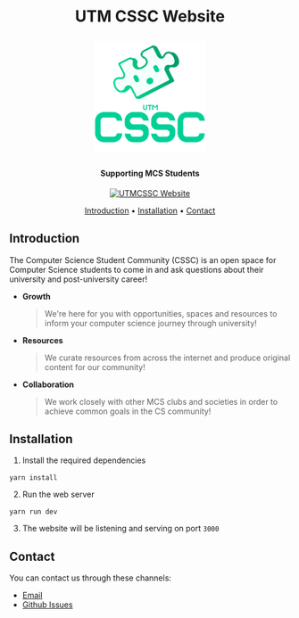 <h1 align="center">
  <p align="center">UTM CSSC Website</p>
  <p align="center" width="100%">
  <a href="https://cssc.utm.utoronto.ca/">
    <img src="/assets/logo/cssc-logo.png" width="200px" align="center">
  </a>
</p>
  <h4 align="center">Supporting MCS Students</h4>
  <p align="center" width="100%">
    <a href="https://cssc.utm.utoronto.ca/">
    </a>
  </p>
</h1>
<p align="center">
  <a href="http://cssc.utm.utoronto.ca/"><img src="https://api.netlify.com/api/v1/badges/9e91f5db-d9f7-420c-8dd9-c4b901cbe250/deploy-status" alt="UTMCSSC Website"></a>
</p>

<p align="center">
  <a href="#introduction">Introduction</a> •
  <a href="#installation">Installation</a> •
  <a href="#contact">Contact</a>
</p>

## Introduction

The Computer Science Student Community (CSSC) is an open space for Computer
Science students to come in and ask questions about their university and
post-university career!

- **Growth**

  > We're here for you with opportunities, spaces and resources to inform your
  > computer science journey through university!

- **Resources**

  > We curate resources from across the internet and produce original content
  > for our community!

- **Collaboration**
  > We work closely with other MCS clubs and societies in order to achieve
  > common goals in the CS community!

## Installation

1. Install the required dependencies

```
yarn install
```

2. Run the web server

```
yarn run dev
```

3. The website will be listening and serving on port `3000`

## Contact

You can contact us through these channels:

- [Email](mailto:cssc.utm@utoronto.ca)
- [Github Issues](https://github.com/utm-cssc/website/issues)
